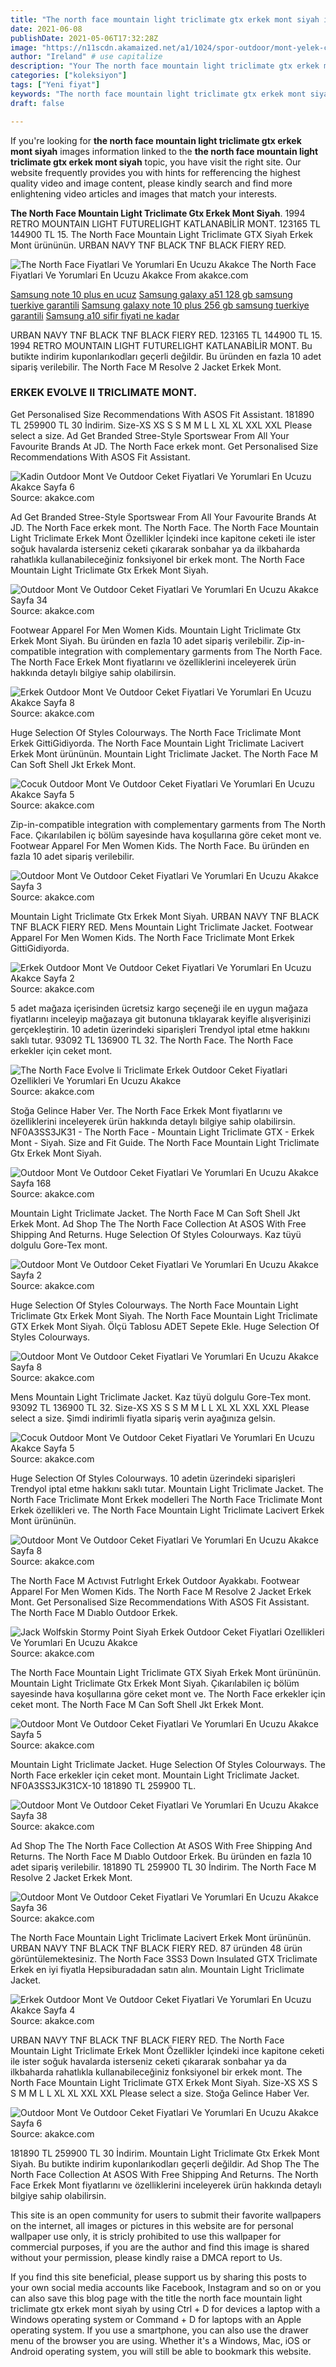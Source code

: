 ```yaml
---
title: "The north face mountain light triclimate gtx erkek mont siyah ideas"
date: 2021-06-08
publishDate: 2021-05-06T17:32:28Z
image: "https://n11scdn.akamaized.net/a1/1024/spor-outdoor/mont-yelek-ceket/the-north-face-evolve-ii-triclimate-outdoor-kadin-ceketi-siyah__0988527313239274.jpg"
author: "Ireland" # use capitalize
description: "Your The north face mountain light triclimate gtx erkek mont siyah images are available in this site. The north face mountain light triclimate gtx erkek mont siyah are a topic that is being searched for and liked by netizens now. You can Get the The north face mountain light triclimate gtx erkek mont siyah files here. Find and Download all free images."
categories: ["koleksiyon"]
tags: ["Yeni fiyat"]
keywords: "The north face mountain light triclimate gtx erkek mont siyah"
draft: false

---
```


If you're looking for **the north face mountain light triclimate gtx erkek mont siyah** images information linked to the **the north face mountain light triclimate gtx erkek mont siyah** topic, you have visit the right  site.  Our website frequently  provides you with  hints  for refferencing  the highest  quality video and image  content, please kindly search and find more enlightening video articles and images  that match your interests.

**The North Face Mountain Light Triclimate Gtx Erkek Mont Siyah**. 1994 RETRO MOUNTAIN LIGHT FUTURELIGHT KATLANABİLİR MONT. 123165 TL 144900 TL 15. The North Face Mountain Light Triclimate GTX Siyah Erkek Mont ürününün. URBAN NAVY TNF BLACK TNF BLACK FIERY RED.

![The North Face Fiyatlari Ve Yorumlari En Ucuzu Akakce](https://cdn.akakce.com/the-north-face/the-north-face-hedgehog-hike-ii-gtx-erkek-x.jpg "The North Face Fiyatlari Ve Yorumlari En Ucuzu Akakce")
The North Face Fiyatlari Ve Yorumlari En Ucuzu Akakce From akakce.com

[Samsung note 10 plus en ucuz](/samsung-note-10-plus-en-ucuz/)
[Samsung galaxy a51 128 gb samsung tuerkiye garantili](/samsung-galaxy-a51-128-gb-samsung-tuerkiye-garantili/)
[Samsung galaxy note 10 plus 256 gb samsung tuerkiye garantili](/samsung-galaxy-note-10-plus-256-gb-samsung-tuerkiye-garantili/)
[Samsung a10 sifir fiyati ne kadar](/samsung-a10-sifir-fiyati-ne-kadar/)

URBAN NAVY TNF BLACK TNF BLACK FIERY RED. 123165 TL 144900 TL 15. 1994 RETRO MOUNTAIN LIGHT FUTURELIGHT KATLANABİLİR MONT. Bu butikte indirim kuponlarıkodları geçerli değildir. Bu üründen en fazla 10 adet sipariş verilebilir. The North Face M Resolve 2 Jacket Erkek Mont.

### ERKEK EVOLVE II TRICLIMATE MONT.

Get Personalised Size Recommendations With ASOS Fit Assistant. 181890 TL 259900 TL 30 İndirim. Size-XS XS S S M M L L XL XL XXL XXL Please select a size. Ad Get Branded Stree-Style Sportswear From All Your Favourite Brands At JD. The North Face erkek mont. Get Personalised Size Recommendations With ASOS Fit Assistant.


![Kadin Outdoor Mont Ve Outdoor Ceket Fiyatlari Ve Yorumlari En Ucuzu Akakce Sayfa 6](https://iis-akakce.akamaized.net/p.x?//productimages.hepsiburada.net/s/44/600/10804381974578.jpg "Kadin Outdoor Mont Ve Outdoor Ceket Fiyatlari Ve Yorumlari En Ucuzu Akakce Sayfa 6")
Source: akakce.com

Ad Get Branded Stree-Style Sportswear From All Your Favourite Brands At JD. The North Face erkek mont. The North Face. The North Face Mountain Light Triclimate Erkek Mont Özellikler İçindeki ince kapitone ceketi ile ister soğuk havalarda isterseniz ceketi çıkararak sonbahar ya da ilkbaharda rahatlıkla kullanabileceğiniz fonksiyonel bir erkek mont. The North Face Mountain Light Triclimate Gtx Erkek Mont Siyah.

![Outdoor Mont Ve Outdoor Ceket Fiyatlari Ve Yorumlari En Ucuzu Akakce Sayfa 34](https://iis-akakce.akamaized.net/p.x?//productimages.hepsiburada.net/s/22/600/9973373730866.jpg "Outdoor Mont Ve Outdoor Ceket Fiyatlari Ve Yorumlari En Ucuzu Akakce Sayfa 34")
Source: akakce.com

Footwear Apparel For Men Women Kids. Mountain Light Triclimate Gtx Erkek Mont Siyah. Bu üründen en fazla 10 adet sipariş verilebilir. Zip-in-compatible integration with complementary garments from The North Face. The North Face Erkek Mont fiyatlarını ve özelliklerini inceleyerek ürün hakkında detaylı bilgiye sahip olabilirsin.

![Erkek Outdoor Mont Ve Outdoor Ceket Fiyatlari Ve Yorumlari En Ucuzu Akakce Sayfa 8](https://iis-akakce.akamaized.net/p.x?%2F%2Fproductimages%2Ehepsiburada%2Enet%2Fs%2F7%2F600%2F9012662992946%2Ejpg "Erkek Outdoor Mont Ve Outdoor Ceket Fiyatlari Ve Yorumlari En Ucuzu Akakce Sayfa 8")
Source: akakce.com

Huge Selection Of Styles Colourways. The North Face Triclimate Mont Erkek GittiGidiyorda. The North Face Mountain Light Triclimate Lacivert Erkek Mont ürününün. Mountain Light Triclimate Jacket. The North Face M Can Soft Shell Jkt Erkek Mont.

![Cocuk Outdoor Mont Ve Outdoor Ceket Fiyatlari Ve Yorumlari En Ucuzu Akakce Sayfa 5](https://iis-akakce.akamaized.net/p.x?%2F%2Fmcdn01%2Egittigidiyor%2Enet%2F64756%2F647563755%5F0%2Ejpg "Cocuk Outdoor Mont Ve Outdoor Ceket Fiyatlari Ve Yorumlari En Ucuzu Akakce Sayfa 5")
Source: akakce.com

Zip-in-compatible integration with complementary garments from The North Face. Çıkarılabilen iç bölüm sayesinde hava koşullarına göre ceket mont ve. Footwear Apparel For Men Women Kids. The North Face. Bu üründen en fazla 10 adet sipariş verilebilir.

![Outdoor Mont Ve Outdoor Ceket Fiyatlari Ve Yorumlari En Ucuzu Akakce Sayfa 3](https://n11scdn.akamaized.net/a1/1024/spor-outdoor/polar-giysiler/softshell-su-gecirmez-taktik-siyah-mont-tactical-mont-outdoor__0287068300407884.jpg "Outdoor Mont Ve Outdoor Ceket Fiyatlari Ve Yorumlari En Ucuzu Akakce Sayfa 3")
Source: akakce.com

Mountain Light Triclimate Gtx Erkek Mont Siyah. URBAN NAVY TNF BLACK TNF BLACK FIERY RED. Mens Mountain Light Triclimate Jacket. Footwear Apparel For Men Women Kids. The North Face Triclimate Mont Erkek GittiGidiyorda.

![Erkek Outdoor Mont Ve Outdoor Ceket Fiyatlari Ve Yorumlari En Ucuzu Akakce Sayfa 2](https://cdn.akakce.com/iv/12088/478/478560847x.jpg "Erkek Outdoor Mont Ve Outdoor Ceket Fiyatlari Ve Yorumlari En Ucuzu Akakce Sayfa 2")
Source: akakce.com

5 adet mağaza içerisinden ücretsiz kargo seçeneği ile en uygun mağaza fiyatlarını inceleyip mağazaya git butonuna tıklayarak keyifle alışverişinizi gerçekleştirin. 10 adetin üzerindeki siparişleri Trendyol iptal etme hakkını saklı tutar. 93092 TL 136900 TL 32. The North Face. The North Face erkekler için ceket mont.

![The North Face Evolve Ii Triclimate Erkek Outdoor Ceket Fiyatlari Ozellikleri Ve Yorumlari En Ucuzu Akakce](https://cdn.akakce.com/the-north-face/the-north-face-evolve-ii-triclimate-erkek-outdoor-ceket-z.jpg "The North Face Evolve Ii Triclimate Erkek Outdoor Ceket Fiyatlari Ozellikleri Ve Yorumlari En Ucuzu Akakce")
Source: akakce.com

Stoğa Gelince Haber Ver. The North Face Erkek Mont fiyatlarını ve özelliklerini inceleyerek ürün hakkında detaylı bilgiye sahip olabilirsin. NF0A3SS3JK31 - The North Face - Mountain Light Triclimate GTX - Erkek Mont - Siyah. Size and Fit Guide. The North Face Mountain Light Triclimate Gtx Erkek Mont Siyah.

![Outdoor Mont Ve Outdoor Ceket Fiyatlari Ve Yorumlari En Ucuzu Akakce Sayfa 168](https://cdn.akakce.com/iv/10022/745/745151539x.jpg "Outdoor Mont Ve Outdoor Ceket Fiyatlari Ve Yorumlari En Ucuzu Akakce Sayfa 168")
Source: akakce.com

Mountain Light Triclimate Jacket. The North Face M Can Soft Shell Jkt Erkek Mont. Ad Shop The The North Face Collection At ASOS With Free Shipping And Returns. Huge Selection Of Styles Colourways. Kaz tüyü dolgulu Gore-Tex mont.

![Outdoor Mont Ve Outdoor Ceket Fiyatlari Ve Yorumlari En Ucuzu Akakce Sayfa 2](https://iis-akakce.akamaized.net/p.x?%2F%2Fproductimages%2Ehepsiburada%2Enet%2Fs%2F48%2F600%2F10963232325682%2Ejpg "Outdoor Mont Ve Outdoor Ceket Fiyatlari Ve Yorumlari En Ucuzu Akakce Sayfa 2")
Source: akakce.com

Huge Selection Of Styles Colourways. The North Face Mountain Light Triclimate Gtx Erkek Mont Siyah. The North Face Mountain Light Triclimate GTX Erkek Mont Siyah. Ölçü Tablosu ADET Sepete Ekle. Huge Selection Of Styles Colourways.

![Outdoor Mont Ve Outdoor Ceket Fiyatlari Ve Yorumlari En Ucuzu Akakce Sayfa 8](https://iis-akakce.akamaized.net/p.x?%2F%2Faknsportive%2Eb%2Dcdn%2Enet%2Fproducts%2F2020%2F11%2F18%2F285469%2Fed6e12c6%2Dee4c%2D4ca0%2D8481%2Dd217d7d78220%2Ejpg "Outdoor Mont Ve Outdoor Ceket Fiyatlari Ve Yorumlari En Ucuzu Akakce Sayfa 8")
Source: akakce.com

Mens Mountain Light Triclimate Jacket. Kaz tüyü dolgulu Gore-Tex mont. 93092 TL 136900 TL 32. Size-XS XS S S M M L L XL XL XXL XXL Please select a size. Şimdi indirimli fiyatla sipariş verin ayağınıza gelsin.

![Cocuk Outdoor Mont Ve Outdoor Ceket Fiyatlari Ve Yorumlari En Ucuzu Akakce Sayfa 5](https://iis-akakce.akamaized.net/p.x?%2F%2Fproductimages%2Ehepsiburada%2Enet%2Fs%2F54%2F600%2F11181636255794%2Ejpg "Cocuk Outdoor Mont Ve Outdoor Ceket Fiyatlari Ve Yorumlari En Ucuzu Akakce Sayfa 5")
Source: akakce.com

Huge Selection Of Styles Colourways. 10 adetin üzerindeki siparişleri Trendyol iptal etme hakkını saklı tutar. Mountain Light Triclimate Jacket. The North Face Triclimate Mont Erkek modelleri The North Face Triclimate Mont Erkek özellikleri ve. The North Face Mountain Light Triclimate Lacivert Erkek Mont ürününün.

![Outdoor Mont Ve Outdoor Ceket Fiyatlari Ve Yorumlari En Ucuzu Akakce Sayfa 8](https://iis-akakce.akamaized.net/p.x?%2F%2Fmcdn01%2Egittigidiyor%2Enet%2F62710%2F627102082%5F0%2Ejpg "Outdoor Mont Ve Outdoor Ceket Fiyatlari Ve Yorumlari En Ucuzu Akakce Sayfa 8")
Source: akakce.com

The North Face M Actıvıst Futrlıght Erkek Outdoor Ayakkabı. Footwear Apparel For Men Women Kids. The North Face M Resolve 2 Jacket Erkek Mont. Get Personalised Size Recommendations With ASOS Fit Assistant. The North Face M Dıablo Outdoor Erkek.

![Jack Wolfskin Stormy Point Siyah Erkek Outdoor Ceket Fiyatlari Ozellikleri Ve Yorumlari En Ucuzu Akakce](https://cdn.akakce.com/jack-wolfskin/jack-wolfskin-stormy-point-siyah-erkek-outdoor-ceket-z.jpg "Jack Wolfskin Stormy Point Siyah Erkek Outdoor Ceket Fiyatlari Ozellikleri Ve Yorumlari En Ucuzu Akakce")
Source: akakce.com

The North Face Mountain Light Triclimate GTX Siyah Erkek Mont ürününün. Mountain Light Triclimate Gtx Erkek Mont Siyah. Çıkarılabilen iç bölüm sayesinde hava koşullarına göre ceket mont ve. The North Face erkekler için ceket mont. The North Face M Can Soft Shell Jkt Erkek Mont.

![Outdoor Mont Ve Outdoor Ceket Fiyatlari Ve Yorumlari En Ucuzu Akakce Sayfa 5](https://iis-akakce.akamaized.net/p.x?%2F%2Fcdn%2Edsmcdn%2Ecom%2Fty93%2Fproduct%2Fmedia%2Fimages%2F20210404%2F09%2Fff155a09%2F57536776%2F1%2F1%5Forg%5Fzoom%2Ejpg%3FboutiqueId%3D555700%26merchantId%3D106785 "Outdoor Mont Ve Outdoor Ceket Fiyatlari Ve Yorumlari En Ucuzu Akakce Sayfa 5")
Source: akakce.com

Mountain Light Triclimate Jacket. Huge Selection Of Styles Colourways. The North Face erkekler için ceket mont. Mountain Light Triclimate Jacket. NF0A3SS3JK31CX-10 181890 TL 259900 TL.

![Outdoor Mont Ve Outdoor Ceket Fiyatlari Ve Yorumlari En Ucuzu Akakce Sayfa 38](https://iis-akakce.akamaized.net/p.x?%2F%2Fn11scdn%2Eakamaized%2Enet%2Fa1%2F1024%2Fspor%2Doutdoor%2Fmont%2Dve%2Dpantolon%2Femmegi%2Dria%2Dl6%2Dkadin%2Dmont%5F%5F1394225193515530%2Ejpg "Outdoor Mont Ve Outdoor Ceket Fiyatlari Ve Yorumlari En Ucuzu Akakce Sayfa 38")
Source: akakce.com

Ad Shop The The North Face Collection At ASOS With Free Shipping And Returns. The North Face M Dıablo Outdoor Erkek. Bu üründen en fazla 10 adet sipariş verilebilir. 181890 TL 259900 TL 30 İndirim. The North Face M Resolve 2 Jacket Erkek Mont.

![Outdoor Mont Ve Outdoor Ceket Fiyatlari Ve Yorumlari En Ucuzu Akakce Sayfa 36](https://iis-akakce.akamaized.net/p.x?%2F%2Fproductimages%2Ehepsiburada%2Enet%2Fs%2F37%2F600%2F10539967217714%2Ejpg "Outdoor Mont Ve Outdoor Ceket Fiyatlari Ve Yorumlari En Ucuzu Akakce Sayfa 36")
Source: akakce.com

The North Face Mountain Light Triclimate Lacivert Erkek Mont ürününün. URBAN NAVY TNF BLACK TNF BLACK FIERY RED. 87 üründen 48 ürün görüntülemektesiniz. The North Face 3SS3 Down Insulated GTX Triclimate Erkek en iyi fiyatla Hepsiburadadan satın alın. Mountain Light Triclimate Jacket.

![Erkek Outdoor Mont Ve Outdoor Ceket Fiyatlari Ve Yorumlari En Ucuzu Akakce Sayfa 4](https://iis-akakce.akamaized.net/p.x?%2F%2Fproductimages%2Ehepsiburada%2Enet%2Fs%2F22%2F600%2F9973372092466%2Ejpg "Erkek Outdoor Mont Ve Outdoor Ceket Fiyatlari Ve Yorumlari En Ucuzu Akakce Sayfa 4")
Source: akakce.com

URBAN NAVY TNF BLACK TNF BLACK FIERY RED. The North Face Mountain Light Triclimate Erkek Mont Özellikler İçindeki ince kapitone ceketi ile ister soğuk havalarda isterseniz ceketi çıkararak sonbahar ya da ilkbaharda rahatlıkla kullanabileceğiniz fonksiyonel bir erkek mont. The North Face Mountain Light Triclimate GTX Erkek Mont Siyah. Size-XS XS S S M M L L XL XL XXL XXL Please select a size. Stoğa Gelince Haber Ver.

![Outdoor Mont Ve Outdoor Ceket Fiyatlari Ve Yorumlari En Ucuzu Akakce Sayfa 6](https://n11scdn.akamaized.net/a1/1024/spor-outdoor/mont-yelek-ceket/the-north-face-evolve-ii-triclimate-outdoor-kadin-ceketi-siyah__0988527313239274.jpg "Outdoor Mont Ve Outdoor Ceket Fiyatlari Ve Yorumlari En Ucuzu Akakce Sayfa 6")
Source: akakce.com

181890 TL 259900 TL 30 İndirim. Mountain Light Triclimate Gtx Erkek Mont Siyah. Bu butikte indirim kuponlarıkodları geçerli değildir. Ad Shop The The North Face Collection At ASOS With Free Shipping And Returns. The North Face Erkek Mont fiyatlarını ve özelliklerini inceleyerek ürün hakkında detaylı bilgiye sahip olabilirsin.

This site is an open community for users to submit their favorite wallpapers on the internet, all images or pictures in this website are for personal wallpaper use only, it is stricly prohibited to use this wallpaper for commercial purposes, if you are the author and find this image is shared without your permission, please kindly raise a DMCA report to Us.

If you find this site beneficial, please support us by sharing this posts to your own social media accounts like Facebook, Instagram and so on or you can also save this blog page with the title the north face mountain light triclimate gtx erkek mont siyah by using Ctrl + D for devices a laptop with a Windows operating system or Command + D for laptops with an Apple operating system. If you use a smartphone, you can also use the drawer menu of the browser you are using. Whether it's a Windows, Mac, iOS or Android operating system, you will still be able to bookmark this website.
